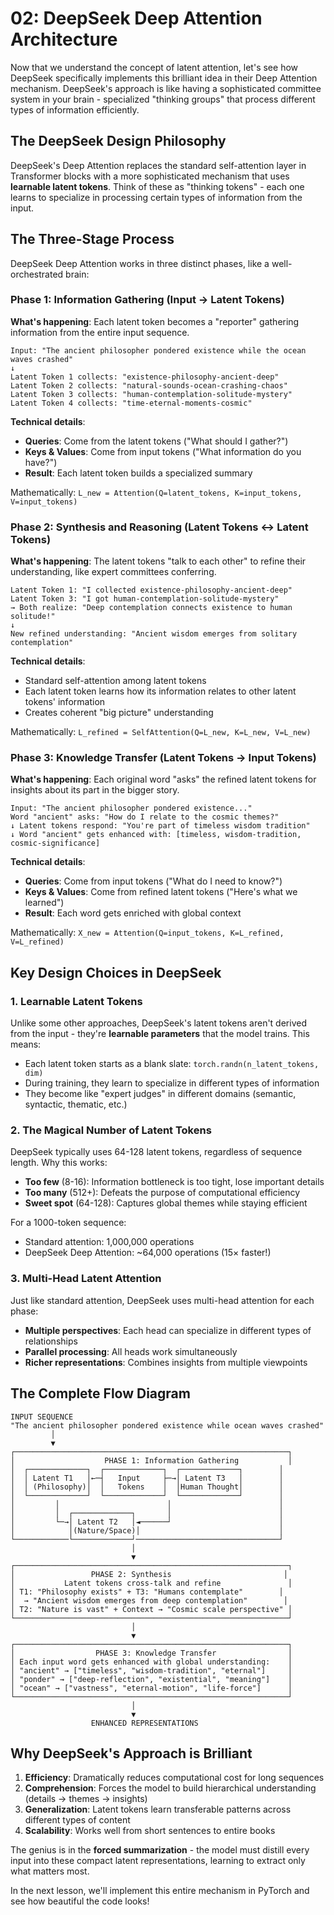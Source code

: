 # 02: DeepSeek Deep Attention Architecture

Now that we understand the concept of latent attention, let's see how DeepSeek specifically implements this brilliant idea in their Deep Attention mechanism. DeepSeek's approach is like having a sophisticated committee system in your brain - specialized "thinking groups" that process different types of information efficiently.

## The DeepSeek Design Philosophy

DeepSeek's Deep Attention replaces the standard self-attention layer in Transformer blocks with a more sophisticated mechanism that uses **learnable latent tokens**. Think of these as "thinking tokens" - each one learns to specialize in processing certain types of information from the input.

## The Three-Stage Process

DeepSeek Deep Attention works in three distinct phases, like a well-orchestrated brain:

### Phase 1: Information Gathering (Input → Latent Tokens)
**What's happening**: Each latent token becomes a "reporter" gathering information from the entire input sequence.

```
Input: "The ancient philosopher pondered existence while the ocean waves crashed"
↓
Latent Token 1 collects: "existence-philosophy-ancient-deep"
Latent Token 2 collects: "natural-sounds-ocean-crashing-chaos" 
Latent Token 3 collects: "human-contemplation-solitude-mystery"
Latent Token 4 collects: "time-eternal-moments-cosmic"
```

**Technical details**:
- **Queries**: Come from the latent tokens ("What should I gather?")
- **Keys & Values**: Come from input tokens ("What information do you have?")
- **Result**: Each latent token builds a specialized summary

Mathematically: `L_new = Attention(Q=latent_tokens, K=input_tokens, V=input_tokens)`

### Phase 2: Synthesis and Reasoning (Latent Tokens ↔ Latent Tokens)
**What's happening**: The latent tokens "talk to each other" to refine their understanding, like expert committees conferring.

```
Latent Token 1: "I collected existence-philosophy-ancient-deep"
Latent Token 3: "I got human-contemplation-solitude-mystery" 
→ Both realize: "Deep contemplation connects existence to human solitude!"
↓
New refined understanding: "Ancient wisdom emerges from solitary contemplation"
```

**Technical details**:
- Standard self-attention among latent tokens
- Each latent token learns how its information relates to other latent tokens' information
- Creates coherent "big picture" understanding

Mathematically: `L_refined = SelfAttention(Q=L_new, K=L_new, V=L_new)`

### Phase 3: Knowledge Transfer (Latent Tokens → Input Tokens)
**What's happening**: Each original word "asks" the refined latent tokens for insights about its part in the bigger story.

```
Input: "The ancient philosopher pondered existence..."
Word "ancient" asks: "How do I relate to the cosmic themes?"
↓ Latent tokens respond: "You're part of timeless wisdom tradition"
↓ Word "ancient" gets enhanced with: [timeless, wisdom-tradition, cosmic-significance]
```

**Technical details**:
- **Queries**: Come from input tokens ("What do I need to know?")
- **Keys & Values**: Come from refined latent tokens ("Here's what we learned")
- **Result**: Each word gets enriched with global context

Mathematically: `X_new = Attention(Q=input_tokens, K=L_refined, V=L_refined)`

## Key Design Choices in DeepSeek

### 1. Learnable Latent Tokens
Unlike some other approaches, DeepSeek's latent tokens aren't derived from the input - they're **learnable parameters** that the model trains. This means:
- Each latent token starts as a blank slate: `torch.randn(n_latent_tokens, dim)`
- During training, they learn to specialize in different types of information
- They become like "expert judges" in different domains (semantic, syntactic, thematic, etc.)

### 2. The Magical Number of Latent Tokens
DeepSeek typically uses 64-128 latent tokens, regardless of sequence length. Why this works:
- **Too few** (8-16): Information bottleneck is too tight, lose important details
- **Too many** (512+): Defeats the purpose of computational efficiency 
- **Sweet spot** (64-128): Captures global themes while staying efficient

For a 1000-token sequence:
- Standard attention: 1,000,000 operations
- DeepSeek Deep Attention: ~64,000 operations (15× faster!)

### 3. Multi-Head Latent Attention
Just like standard attention, DeepSeek uses multi-head attention for each phase:
- **Multiple perspectives**: Each head can specialize in different types of relationships
- **Parallel processing**: All heads work simultaneously
- **Richer representations**: Combines insights from multiple viewpoints

## The Complete Flow Diagram

```
INPUT SEQUENCE
"The ancient philosopher pondered existence while ocean waves crashed"
         │
         ▼
┌─────────────────────────────────────────────────────────────┐
│                    PHASE 1: Information Gathering           │
│  ┌─────────────┐  ┌─────────────┐  ┌─────────────┐        │
│  │ Latent T1   │←─┤   Input     ├─→│ Latent T3   │        │
│  │ (Philosophy)│  │   Tokens    │  │Human Thought│        │
│  └─────────────┘  └─────────────┘  └─────────────┘        │
│         │                        │                        │
│         │  ┌─────────────┐       │                        │
│         └─→│ Latent T2   │◄──────┘                        │
│            │(Nature/Space)│                               │
└────────────└─────────────┘────────────────────────────────┘
                           │
                           ▼
┌─────────────────────────────────────────────────────────────┐
│                 PHASE 2: Synthesis                         │
│           Latent tokens cross-talk and refine               │
│ T1: "Philosophy exists" + T3: "Humans contemplate"        │
│  → "Ancient wisdom emerges from deep contemplation"        │
│ T2: "Nature is vast" + Context → "Cosmic scale perspective" │
└─────────────────────────────────────────────────────────────┘
                           │
                           ▼
┌─────────────────────────────────────────────────────────────┐
│                  PHASE 3: Knowledge Transfer                │
│ Each input word gets enhanced with global understanding:    │
│ "ancient" → ["timeless", "wisdom-tradition", "eternal"]     │
│ "ponder" → ["deep-reflection", "existential", "meaning"]    │
│ "ocean" → ["vastness", "eternal-motion", "life-force"]      │
└─────────────────────────────────────────────────────────────┘
                           │
                           ▼
                  ENHANCED REPRESENTATIONS
```

## Why DeepSeek's Approach is Brilliant

1. **Efficiency**: Dramatically reduces computational cost for long sequences
2. **Comprehension**: Forces the model to build hierarchical understanding (details → themes → insights)
3. **Generalization**: Latent tokens learn transferable patterns across different types of content
4. **Scalability**: Works well from short sentences to entire books

The genius is in the **forced summarization** - the model must distill every input into these compact latent representations, learning to extract only what matters most.

In the next lesson, we'll implement this entire mechanism in PyTorch and see how beautiful the code looks!